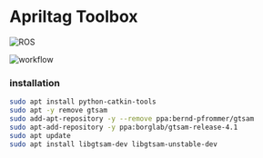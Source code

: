Apriltag Toolbox
================

![ROS](https://img.shields.io/badge/ros-%230A0FF9.svg?style=for-the-badge&logo=ros&logoColor=white)

![workflow](https://github.com/kousuke-takeuchi/apriltag-toolbox/actions/workflows/test.yml/badge.svg)

### installation

```sh
sudo apt install python-catkin-tools 
sudo apt -y remove gtsam
sudo add-apt-repository -y --remove ppa:bernd-pfrommer/gtsam
sudo apt-add-repository -y ppa:borglab/gtsam-release-4.1
sudo apt update
sudo apt install libgtsam-dev libgtsam-unstable-dev 
```
